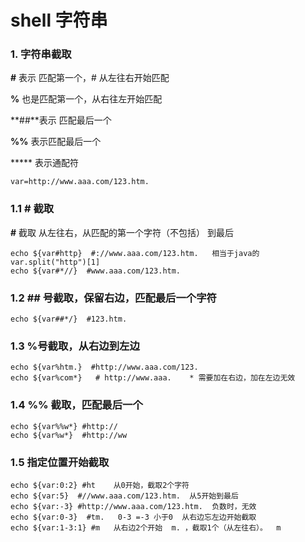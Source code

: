 # shell 字符串

### 1. 字符串截取

**#** 表示 匹配第一个，# 从左往右开始匹配

**%**  也是匹配第一个，从右往左开始匹配

**##**表示  匹配最后一个

**%%** 表示匹配最后一个

***** 表示通配符

```shell
var=http://www.aaa.com/123.htm.
```

### 1.1   # 截取

**#** 截取 从左往右，从匹配的第一个字符（不包括） 到最后

```shell
echo ${var#http}  #://www.aaa.com/123.htm.   相当于java的 var.split("http")[1]
echo ${var#*//}  #www.aaa.com/123.htm.  
```



### 1.2 ## 号截取，保留右边，匹配最后一个字符

```shell
echo ${var##*/}  #123.htm.
```

### 1.3  %号截取，从右边到左边

```shell
echo ${var%htm.}  #http://www.aaa.com/123.
echo ${var%com*}   # http://www.aaa.    * 需要加在右边，加在左边无效
```

### 1.4 %% 截取，匹配最后一个

```shell
echo ${var%%w*} #http://                                                             
echo ${var%w*}  #http://ww
```

### 1.5 指定位置开始截取

```shell
echo ${var:0:2} #ht    从0开始，截取2个字符
echo ${var:5}  #//www.aaa.com/123.htm.  从5开始到最后
echo ${var:-3} #http://www.aaa.com/123.htm.  负数时，无效
echo ${var:0-3}  #tm.   0-3 =-3 小于0  从右边忘左边开始截取
echo ${var:1-3:1} #m   从右边2个开始  m. ，截取1个（从左往右）。  m
```


